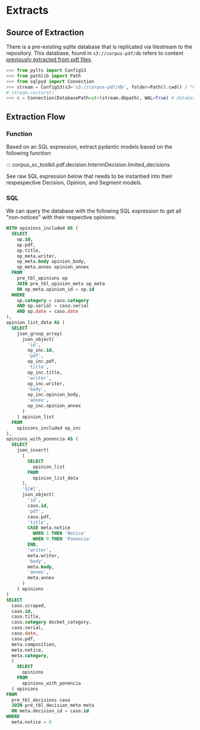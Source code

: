 # Extracts

## Source of Extraction

There is a pre-existing sqlite database that is replicated via litestream to the repository. This database, found in `s3://corpus-pdf/db` refers to content [previously extracted from pdf files](https://github.com/justmars/corpus-extractor).

```py
>>> from pylts import ConfigS3
>>> from pathlib import Path
>>> from sqlpyd import Connection
>>> stream = ConfigS3(s3='s3://corpus-pdf/db', folder=Path().cwd() / "data")
# stream.restore()
>>> c = Connection(DatabasePath=str(stream.dbpath), WAL=True) # database access
```

## Extraction Flow

### Function

Based on an SQL expression, extract pydantic models based on the following function:

::: corpus_sc_toolkit.pdf.decision.InterimDecision.limited_decisions

See raw SQL expression below that needs to be instantied into their respespective Decision, Opinion, and Segment models.

### SQL

We can query the database with the following SQL expression to get all "non-notices" with their respective opinions:

```sql
WITH opinions_included AS (
  SELECT
    op.id,
    op.pdf,
    op.title,
    op_meta.writer,
    op_meta.body opinion_body,
    op_meta.annex opinion_annex
  FROM
    pre_tbl_opinions op
    JOIN pre_tbl_opinion_meta op_meta
    ON op_meta.opinion_id = op.id
  WHERE
    op.category = caso.category
    AND op.serial = caso.serial
    AND op.date = caso.date
),
opinion_list_data AS (
  SELECT
    json_group_array(
      json_object(
        'id',
        op_inc.id,
        'pdf',
        op_inc.pdf,
        'title',
        op_inc.title,
        'writer',
        op_inc.writer,
        'body',
        op_inc.opinion_body,
        'annex',
        op_inc.opinion_annex
      )
    ) opinion_list
  FROM
    opinions_included op_inc
),
opinions_with_ponencia AS (
  SELECT
    json_insert(
      (
        SELECT
          opinion_list
        FROM
          opinion_list_data
      ),
      '$[#]',
      json_object(
        'id',
        caso.id,
        'pdf',
        caso.pdf,
        'title',
        CASE meta.notice
          WHEN 1 THEN 'Notice'
          WHEN 0 THEN 'Ponencia'
        END,
        'writer',
        meta.writer,
        'body',
        meta.body,
        'annex',
        meta.annex
      )
    ) opinions
)
SELECT
  caso.scraped,
  caso.id,
  caso.title,
  caso.category docket_category,
  caso.serial,
  caso.date,
  caso.pdf,
  meta.composition,
  meta.notice,
  meta.category,
  (
    SELECT
      opinions
    FROM
      opinions_with_ponencia
  ) opinions
FROM
  pre_tbl_decisions caso
  JOIN pre_tbl_decision_meta meta
  ON meta.decision_id = caso.id
WHERE
  meta.notice = 0
```
